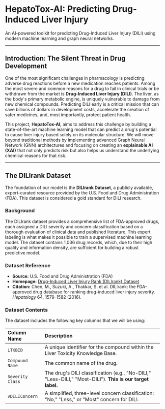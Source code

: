 # HepatoTox-AI: Predicting Drug-Induced Liver Injury

An AI-powered toolkit for predicting Drug-Induced Liver Injury (DILI) using modern machine learning and graph neural networks.

---

## Introduction: The Silent Threat in Drug Development

One of the most significant challenges in pharmacology is predicting adverse drug reactions before a new medication reaches patients. Among the most severe and common reasons for a drug to fail in clinical trials or be withdrawn from the market is **Drug-Induced Liver Injury (DILI)**. The liver, as the body's primary metabolic engine, is uniquely vulnerable to damage from new chemical compounds. Predicting DILI early is a critical mission that can save billions of dollars in development costs, accelerate the creation of safer medicines, and, most importantly, protect patient health.

This project, **HepatoTox-AI**, aims to address this challenge by building a state-of-the-art machine learning model that can predict a drug's potential to cause liver injury based solely on its molecular structure. We will move beyond traditional methods by implementing advanced Graph Neural Network (GNN) architectures and focusing on creating an **explainable AI (XAI)** that not only predicts risk but also helps us understand the underlying chemical reasons for that risk.

---

## The DILIrank Dataset

The foundation of our model is the **DILIrank Dataset**, a publicly available, expert-curated resource provided by the U.S. Food and Drug Administration (FDA). This dataset is considered a gold standard for DILI research.

### Background

The DILIrank dataset provides a comprehensive list of FDA-approved drugs, each assigned a DILI severity and concern classification based on a thorough evaluation of clinical data and published literature. This expert labeling is what makes it possible to train a supervised machine learning model. The dataset contains 1,036 drug records, which, due to their high quality and information density, are sufficient for building a robust predictive model.

### Dataset Reference

* **Source:** U.S. Food and Drug Administration (FDA)
* **Homepage:** [Drug-Induced Liver Injury Rank (DILIrank) Dataset](https://www.fda.gov/science-research/liver-toxicity-knowledge-base-ltkb/drug-induced-liver-injury-rank-dilirank-dataset)
* **Citation:** Chen, M., Suzuki, A., Thakkar, S. et al. DILIrank: the FDA-approved drug database for ranking drug-induced liver injury severity. *Hepatology* 64, 1579–1582 (2016).

### Dataset Contents

The dataset includes the following key columns that we will be using:

| Column Name     | Description                                                                                             |
| :-------------- | :------------------------------------------------------------------------------------------------------ |
| `LTKBID`        | A unique identifier for the compound within the Liver Toxicity Knowledge Base.                          |
| `Compound Name` | The common name of the drug.                                                                            |
| `Severity Class`| The drug's DILI classification (e.g., "No-DILI," "Less-DILI," "Most-DILI"). **This is our target label.** |
| `vDILIConcern`  | A simplified, three-level concern classification: "No," "Less," or "Most" concern for DILI.               |

